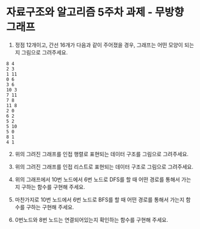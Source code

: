 # 자료구조와 알고리즘 5주차 과제 - 무방향 그래프

1. 정점 12개이고, 간선 16개가 다음과 같이 주어졌을 경우, 그래프는 어떤 모양이 되는지 그림으로 그려주세요.

```
8 4
2 3
1 11
0 6
3 6
10 3
7 11
7 8
11 8
2 0
6 2
5 2
5 10
5 0
8 1
4 1
```

2. 위의 그려진 그래프를 인접 행렬로 표현되는 데이터 구조를 그림으로 그려주세요.

3. 위의 그려진 그래프를 인접 리스트로 표현되는 데이터 구조로 그림으로
   그려주세요.

4. 위의 그래프에서 10번 노드에서 6번 노드로 DFS를 할 때 어떤 경로를 통해서 가는지 구하는 함수를 구현해 주세요.

5. 마찬가지로 10번 노드에서 6번 노드로 BFS를 할 때 어떤 경로를 통해서 가는지 함수를 구하는 구현해 주세요.

6. 0번노드와 8번 노드는 연결되어있는지 확인하는 함수를 구현해 주세요.
